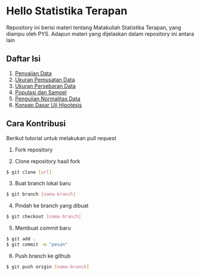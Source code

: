 # Hello Statistika Terapan

Repository ini berisi materi tentang Matakuliah Statistika Terapan, yang diampu oleh PYS. Adapun materi yang dijelaskan dalam repository ini antara lain

## Daftar Isi

1. [Penyajian Data](Penyajian_Data.ipynb)
2. [Ukuran Pemusatan Data](Ukuran_Pemusatan_Data.ipynb)
3. [Ukuran Persebaran Data]()
4. [Populasi dan Sampel](Populasi_Sampel.ipynb)
5. [Pengujian Normalitas Data](Uji_Normalitas.ipynb)
6. [Konsep Dasar Uji Hipotesis](Konsep_Dasar_Uji_Hipotesis.ipynb)

## Cara Kontribusi

Berikut tutorial untuk melakukan pull request

1. Fork repository

2. Clone repository hasil fork

```bash
$ git clone [url]
```

3. Buat branch lokal baru

```bash
$ git branch [nama-branch]
```

4. Pindah ke branch yang dibuat

```bash
$ git checkout [nama-branch]
```

5. Membuat commit baru

```bash
$ git add .
$ git commit -m "pesan"
```

6. Push branch ke github

```bash
$ git push origin [nama-branch]
```

